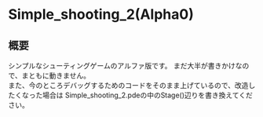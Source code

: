 # Simple_shooting_2(Alpha0)
## 概要
シンプルなシューティングゲームのアルファ版です。
まだ大半が書きかけなので、まともに動きません。<br>
また、今のところデバッグするためのコードをそのまま上げているので、改造したくなった場合は
Simple_shooting_2.pdeの中のStage()辺りを書き換えてください。
